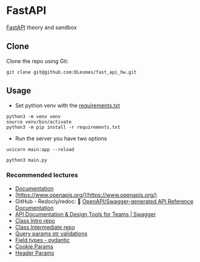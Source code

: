 # FastAPI

[FastAPI](https://fastapi.tiangolo.com/tutorial/first-steps/) theory and sandbox

## Clone

Clone the repo using Git:

```
git clone git@github.com:DLesmes/fast_api_hw.git
```

## Usage

* Set python venv with the [requirements.txt](https://github.com/DLesmes/fast_api_hw/blob/main/requirements.txt)

```
python3 -m venv venv
source venv/bin/activate
python3 -m pip install -r requirements.txt
```
* Run the server you have two options

```
uvicorn main:app --reload
```
```
python3 main.py
```

### Recommended lectures

* [Documentation](https://hackmd.io/rK8aSVH3Qg-ICKuKGOO01w)
* [https://www.openapis.org/](https://www.openapis.org/)
* GitHub - Redocly/redoc: 📘 [OpenAPI/Swagger-generated API Reference Documentation](https://github.com/Redocly/redoc)
* [API Documentation & Design Tools for Teams | Swagger](https://swagger.io/)
* [Class Intro repo](https://github.com/platzi/curso-fastapi-fundamentos-path-validaciones/blob/request_response_body/main.py)
* [Class Intermediate repo](https://github.com/platzi/curso-fastapi-modularizacion-datos-errores)
* [Query params str validations](https://fastapi.tiangolo.com/tutorial/query-params-str-validations/)
* [Field types - pydantic](https://docs.pydantic.dev/usage/types/#pydantic-types)
* [Cookie Params](https://fastapi.tiangolo.com/tutorial/cookie-params/)
* [Header Params](https://fastapi.tiangolo.com/tutorial/header-params/)
